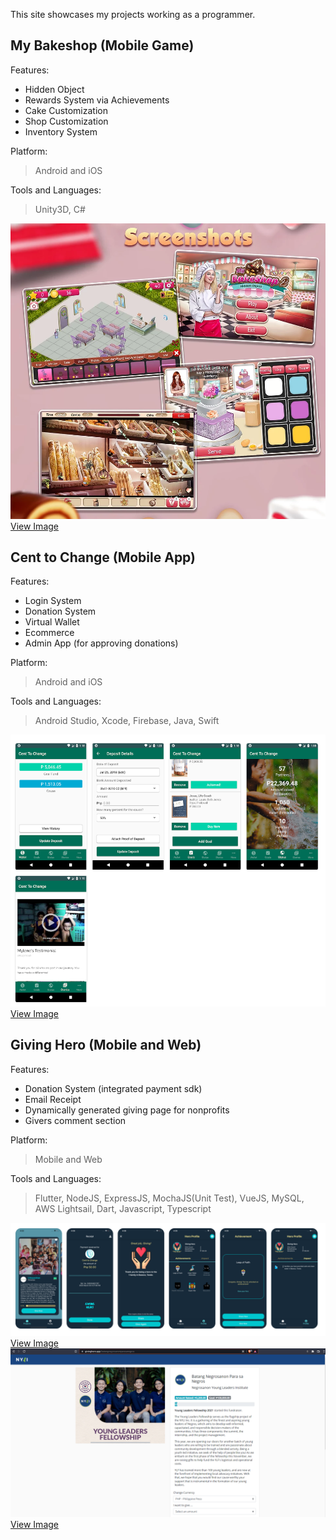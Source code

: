 This site showcases my projects working as a programmer.

## My Bakeshop (Mobile Game)
Features:
- Hidden Object
- Rewards System via Achievements
- Cake Customization
- Shop Customization
- Inventory System

Platform:
> Android and iOS

Tools and Languages:
> Unity3D, C#

![My Bakeshop](https://github.com/kosenshou/kosenshou.github.io/blob/main/files/ss-mybakeshop.png?raw=true)
<br>
<a target="_blank" href="https://raw.githubusercontent.com/kosenshou/kosenshou.github.io/main/files/ss-mybakeshop.png">View Image</a>

## Cent to Change (Mobile App)
Features:
- Login System
- Donation System
- Virtual Wallet
- Ecommerce
- Admin App (for approving donations)

Platform:
> Android and iOS

Tools and Languages:
> Android Studio, Xcode, Firebase, Java, Swift

![Cent to Change](https://github.com/kosenshou/kosenshou.github.io/blob/main/files/ss-centtochange.png?raw=true)
<br>
<a target="_blank" href="https://raw.githubusercontent.com/kosenshou/kosenshou.github.io/main/files/ss-centtochange.png">View Image</a>

## Giving Hero (Mobile and Web)
Features:
- Donation System (integrated payment sdk)
- Email Receipt
- Dynamically generated giving page for nonprofits
- Givers comment section

Platform:
> Mobile and Web

Tools and Languages:
> Flutter, NodeJS, ExpressJS, MochaJS(Unit Test), VueJS, MySQL, AWS Lightsail, Dart, Javascript, Typescript

![Giving Hero Mobile App](https://github.com/kosenshou/kosenshou.github.io/blob/main/files/ss-givinghero.png?raw=true)
<br>
<a target="_blank" href="https://raw.githubusercontent.com/kosenshou/kosenshou.github.io/main/files/ss-givinghero.png">View Image</a>
![Giving Hero Web](https://github.com/kosenshou/kosenshou.github.io/blob/main/files/ss-givinghero2.png?raw=true)
<br>
<a target="_blank" href="https://raw.githubusercontent.com/kosenshou/kosenshou.github.io/main/files/ss-givinghero2.png">View Image</a>
